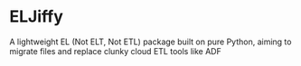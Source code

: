 # ELJiffy

A lightweight EL (Not ELT, Not ETL) package built on pure Python, aiming to migrate files and replace clunky cloud ETL tools like ADF
